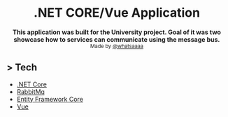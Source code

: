 <h1 align="center">.NET CORE/Vue Application</h1>

<p align="center">
  <b>This application was built for the University project. Goal of it was two showcase how to services can communicate using the message bus.</b></br>
  <sub>Made by <a href="https://github.com/whatsaaaa">@whatsaaaa</a>
</p>

## > Tech

- [.NET Core](https://dotnet.microsoft.com/download/dotnet-core)
- [RabbitMq](https://www.rabbitmq.com/)
- [Entity Framework Core](https://docs.microsoft.com/en-us/ef/core/)
- [Vue](https://vuejs.org/)
